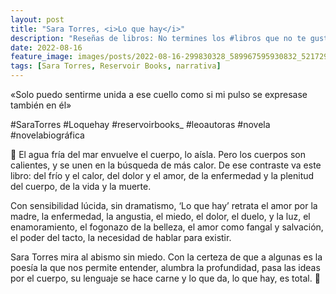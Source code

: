 ```yaml
---
layout: post
title: "Sara Torres, <i>Lo que hay</i>"
description: "Reseñas de libros: No termines los #libros que no te gustan. I els #llibres que t'agraden llegeix-los tants cops com calgui."
date: 2022-08-16
feature_image: images/posts/2022-08-16-299830328_589967595930832_521729097006440875_n_18242722720113123.webp
tags: [Sara Torres, Reservoir Books, narrativa]
---
```


«Solo puedo sentirme unida a ese cuello como si mi pulso se expresase también en él»
<!--more-->

#SaraTorres #Loquehay #reservoirbooks_ #leoautoras #novela #novelabiográfica

🌊 El agua fría del mar envuelve el cuerpo, lo aísla. Pero los cuerpos son calientes, y se unen en la búsqueda de más calor. De ese contraste va este libro: del frío y el calor, del dolor y el amor, de la enfermedad y la plenitud del cuerpo, de la vida y la muerte.

Con sensibilidad lúcida, sin dramatismo, ‘Lo que hay’ retrata el amor por la madre, la enfermedad, la angustia, el miedo, el dolor, el duelo, y la luz, el enamoramiento, el fogonazo de la belleza, el amor como fangal y salvación, el poder del tacto, la necesidad de hablar para existir.

Sara Torres mira al abismo sin miedo. Con la certeza de que a algunas es la poesía la que nos permite entender, alumbra la profundidad, pasa las ideas por el cuerpo, su lenguaje se hace carne y lo que da, lo que hay, es total. 🌊
